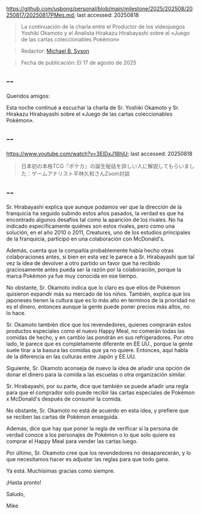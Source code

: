 https://github.com/usbong/personal/blob/main/milestone/2025/202508/20250817/20250817PMes.md; last accessed: 20250818

> La continuación de la charla entre el Productor de los videojuegos Yoshiki Okamoto y el Analista Hirakazu Hirabayashi sobre el «Juego de las cartas coleccionables Pokémon»

> Redactor: [Michael B. Syson](https://www.linkedin.com/in/michaelsyson/)

> Fecha de publicación: El 17 de agosto de 2025

## --

Queridos amigos:

Esta noche continué a escuchar la charla de Sr. Yoshiki Okamoto y Sr. Hirakazu Hirabayashi sobre el «Juego de las cartas coleccionables Pokémon».

## --

https://www.youtube.com/watch?v=3EIDxJ18hjU; last accessed: 20250818

> 日本初の本格TCG『ポケカ』の誕生秘話を詳しい人に解説してもらいました：ゲームアナリスト平林久和さんZoom対談

## --

Sr. Hirabayashi explica que aunque podamos ver que la dirección de la franquicia ha seguido subindo estos años pasados, la verdad es que ha encontrado algunos desafíos tal como la aparición de los rivales. No ha indicado especificamente quiénes son estos rivales, pero como una solución, en el año 2010 o 2011, Creatures, uno de los estudios principales de la franquicia, participó en una colaboración con McDonald's. 

Además, cuenta que la compañía probablemente había hecho otras colaboraciones antes, si bien en esta vez le parece a Sr. Hirabayashi que tal vez la idea de devolver a otro partido un favor que ha recibido graciosamente antes pueda ser la razón por la colaboración, porque la marca Pokémon ya fue muy conocida en ese tiempo.

No obstante, Sr. Okamoto indica que lo claro es que ellos de Pokémon quisieron expandir más su mercado de los niños. También, explica que los japoneses tienen la cultura que es lo más alto en terminos de la prioridad no es el dinero, entonces aunque la gente puede poner precios más altos, no lo hace.

Sr. Okamoto también dice que los revendedores, quienes comprarán estos productos especiales como el nuevo Happy Meal, no comerán todas las comidas de hecho, y en cambio las pondrán en sus refrigeradores. Por otro lado, le parece que es completamente diferente en EE.UU., porque la gente suele tirar a la basura las comidas que ya no quiere. Entonces, aquí habla de la diferencia en las culturas entre Japón y EE.UU.

Siguiente, Sr. Okamoto aconseja de nuevo la idea de añadir una opción de donar el dinero para la comida a las escuelas o otra organización similar. 

Sr. Hirabayashi, por su parte, dice que también se puede añadir una regla para que el comprador solo puede recibir las cartas especiales de Pokémon x McDonald's después de consumir la comida. 

No obstante, Sr. Okamoto no está de acuerdo en esta idea, y prefiere que se reciben las cartas de Pokémon enseguida.

Además, dice que hay que poner la regla de verificar si la persona de verdad conoce a los personajes de Pokémon o lo que solo quiere es comprar el Happy Meal para vender las cartas luego.

Por último, Sr. Okamoto cree que los revendedores no desaparecerán, y lo que necesitamos hacer es adjustar las reglas para que todo gana.

Ya está. Muchísimas gracias como siempre.

¡Hasta pronto!

Saludo,

Mike